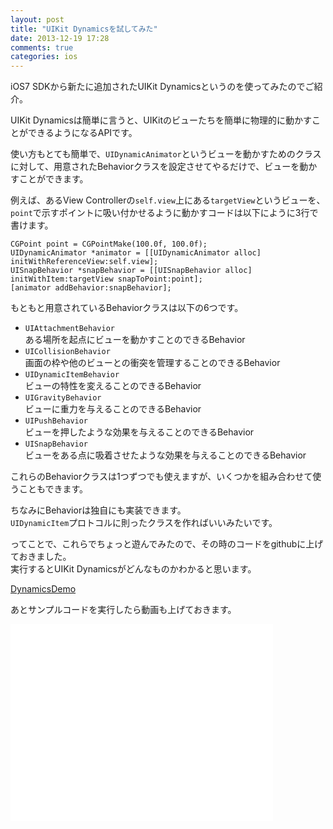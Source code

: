 ```yaml
---
layout: post
title: "UIKit Dynamicsを試してみた"
date: 2013-12-19 17:28
comments: true
categories: ios
---
```

iOS7 SDKから新たに追加されたUIKit Dynamicsというのを使ってみたのでご紹介。

UIKit Dynamicsは簡単に言うと、UIKitのビューたちを簡単に物理的に動かすことができるようになるAPIです。

使い方もとても簡単で、`UIDynamicAnimator`というビューを動かすためのクラスに対して、用意されたBehaviorクラスを設定させてやるだけで、ビューを動かすことができます。

例えば、あるView Controllerの`self.view`上にある`targetView`というビューを、`point`で示すポイントに吸い付かせるように動かすコードは以下にように3行で書けます。

```
CGPoint point = CGPointMake(100.0f, 100.0f);
UIDynamicAnimator *animator = [[UIDynamicAnimator alloc] initWithReferenceView:self.view];
UISnapBehavior *snapBehavior = [[UISnapBehavior alloc] initWithItem:targetView snapToPoint:point];
[animator addBehavior:snapBehavior];
```

もともと用意されているBehaviorクラスは以下の6つです。

- `UIAttachmentBehavior`  
ある場所を起点にビューを動かすことのできるBehavior
- `UICollisionBehavior`  
画面の枠や他のビューとの衝突を管理することのできるBehavior
- `UIDynamicItemBehavior`  
ビューの特性を変えることのできるBehavior
- `UIGravityBehavior`  
ビューに重力を与えることのできるBehavior
- `UIPushBehavior`  
ビューを押したような効果を与えることのできるBehavior
- `UISnapBehavior`  
ビューをある点に吸着させたような効果を与えることのできるBehavior

これらのBehaviorクラスは1つずつでも使えますが、いくつかを組み合わせて使うこともできます。

ちなみにBehaviorは独自にも実装できます。  
`UIDynamicItem`プロトコルに則ったクラスを作ればいいみたいです。

ってことで、これらでちょっと遊んでみたので、その時のコードをgithubに上げておきました。  
実行するとUIKit Dynamicsがどんなものかわかると思います。

[DynamicsDemo](https://github.com/yoshiki/DynamicsDemo)

あとサンプルコードを実行したら動画も上げておきます。

<iframe width="420" height="315" src="//www.youtube.com/embed/y1zABWDG9ic" frameborder="0" allowfullscreen></iframe>

